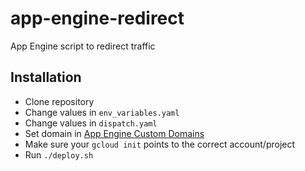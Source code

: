 # app-engine-redirect
App Engine script to redirect traffic

## Installation
- Clone repository
- Change values in `env_variables.yaml`
- Change values in `dispatch.yaml`
- Set domain in [App Engine Custom Domains](https://console.cloud.google.com/appengine/settings/domains?project=attrdotdev)
- Make sure your `gcloud init` points to the correct account/project
- Run `./deploy.sh`
